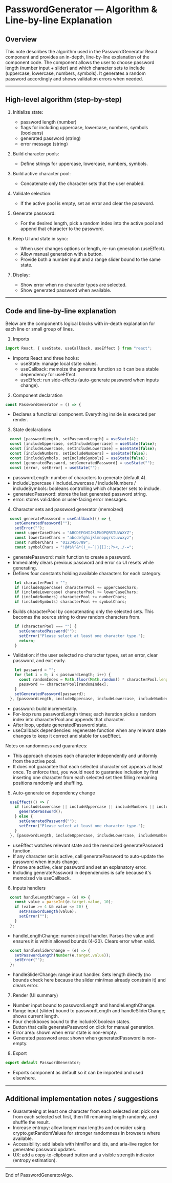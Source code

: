 # PasswordGenerator — Algorithm & Line-by-line Explanation

## Overview
This note describes the algorithm used in the PasswordGenerator React component and provides an in-depth, line-by-line explanation of the component code. The component allows the user to choose password length (number input + slider) and which character sets to include (uppercase, lowercase, numbers, symbols). It generates a random password accordingly and shows validation errors when needed.

---

## High-level algorithm (step-by-step)
1. Initialize state:
   - password length (number)
   - flags for including uppercase, lowercase, numbers, symbols (booleans)
   - generated password (string)
   - error message (string)

2. Build character pools:
   - Define strings for uppercase, lowercase, numbers, symbols.

3. Build active character pool:
   - Concatenate only the character sets that the user enabled.

4. Validate selection:
   - If the active pool is empty, set an error and clear the password.

5. Generate password:
   - For the desired length, pick a random index into the active pool and append that character to the password.

6. Keep UI and state in sync:
   - When user changes options or length, re-run generation (useEffect).
   - Allow manual generation with a button.
   - Provide both a number input and a range slider bound to the same state.

7. Display:
   - Show error when no character types are selected.
   - Show generated password when available.

---

## Code and line-by-line explanation

Below are the component’s logical blocks with in-depth explanation for each line or small group of lines.

1) Imports
```javascript
import React, { useState, useCallback, useEffect } from "react";
```
- Imports React and three hooks:
  - useState: manage local state values.
  - useCallback: memoize the generate function so it can be a stable dependency for useEffect.
  - useEffect: run side-effects (auto-generate password when inputs change).

2) Component declaration
```javascript
const PasswordGenerator = () => {
```
- Declares a functional component. Everything inside is executed per render.

3) State declarations
```javascript
  const [passwordLength, setPasswordLength] = useState(4);
  const [includeUppercase, setIncludeUppercase] = useState(false);
  const [includeLowercase, setIncludeLowercase] = useState(false);
  const [includeNumbers, setIncludeNumbers] = useState(false);
  const [includeSymbols, setIncludeSymbols] = useState(false);
  const [generatedPassword, setGeneratedPassword] = useState("");
  const [error, setError] = useState("");
```
- passwordLength: number of characters to generate (default 4).
- includeUppercase / includeLowercase / includeNumbers / includeSymbols: booleans controlling which character sets to include.
- generatedPassword: stores the last generated password string.
- error: stores validation or user-facing error messages.

4) Character sets and password generator (memoized)
```javascript
  const generatePassword = useCallback(() => {
    setGeneratedPassword("");
    setError("");
    const upperCaseChars = "ABCDEFGHIJKLMNOPQRSTUVWXYZ";
    const lowerCaseChars = "abcdefghijklmnopqrstuvwxyz";
    const numberChars = "0123456789";
    const symbolChars = "!@#$%^&*()_+~`|}{[]:;?><,./-=";
```
- generatePassword: main function to create a password.
- Immediately clears previous password and error so UI resets while generating.
- Defines four constants holding available characters for each category.

```javascript
    let characterPool = "";
    if (includeUppercase) characterPool += upperCaseChars;
    if (includeLowercase) characterPool += lowerCaseChars;
    if (includeNumbers) characterPool += numberChars;
    if (includeSymbols) characterPool += symbolChars;
```
- Builds characterPool by concatenating only the selected sets. This becomes the source string to draw random characters from.

```javascript
    if (characterPool === "") {
      setGeneratedPassword("");
      setError("Please select at least one character type.");
      return;
    }
```
- Validation: if the user selected no character types, set an error, clear password, and exit early.

```javascript
    let password = "";
    for (let i = 0; i < passwordLength; i++) {
      const randomIndex = Math.floor(Math.random() * characterPool.length);
      password += characterPool[randomIndex];
    }
    setGeneratedPassword(password);
  }, [passwordLength, includeUppercase, includeLowercase, includeNumbers, includeSymbols]);
```
- password: build incrementally.
- For-loop runs passwordLength times; each iteration picks a random index into characterPool and appends that character.
- After loop, update generatedPassword state.
- useCallback dependencies: regenerate function when any relevant state changes to keep it correct and stable for useEffect.

Notes on randomness and guarantees:
- This approach chooses each character independently and uniformly from the active pool.
- It does not guarantee that each selected character set appears at least once. To enforce that, you would need to guarantee inclusion by first inserting one character from each selected set then filling remaining positions randomly and shuffling.

5) Auto-generate on dependency change
```javascript
  useEffect(() => {
    if (includeLowercase || includeUppercase || includeNumbers || includeSymbols) {
      generatePassword();
    } else {
      setGeneratedPassword("");
      setError("Please select at least one character type.");
    }
  }, [passwordLength, includeUppercase, includeLowercase, includeNumbers, includeSymbols, generatePassword]);
```
- useEffect watches relevant state and the memoized generatePassword function.
- If any character set is active, call generatePassword to auto-update the password when inputs change.
- If none are active, clear password and set an explanatory error.
- Including generatePassword in dependencies is safe because it's memoized via useCallback.

6) Inputs handlers
```javascript
  const handleLengthChange = (e) => {
    const value = parseInt(e.target.value, 10);
    if (value >= 4 && value <= 20) {
      setPasswordLength(value);
      setError("");
    }
  };
```
- handleLengthChange: numeric input handler. Parses the value and ensures it is within allowed bounds (4–20). Clears error when valid.

```javascript
  const handleSliderChange = (e) => {
    setPasswordLength(Number(e.target.value));
    setError("");
  };
```
- handleSliderChange: range input handler. Sets length directly (no bounds check here because the slider min/max already constrain it) and clears error.

7) Render (UI summary)
- Number input bound to passwordLength and handleLengthChange.
- Range input (slider) bound to passwordLength and handleSliderChange; shows current length.
- Four checkboxes bound to the includeX boolean states.
- Button that calls generatePassword on click for manual generation.
- Error area: shown when error state is non-empty.
- Generated password area: shown when generatedPassword is non-empty.

8) Export
```javascript
export default PasswordGenerator;
```
- Exports component as default so it can be imported and used elsewhere.

---

## Additional implementation notes / suggestions
- Guaranteeing at least one character from each selected set: pick one from each selected set first, then fill remaining length randomly, and shuffle the result.
- Increase entropy: allow longer max lengths and consider using crypto.getRandomValues for stronger randomness in browsers where available.
- Accessibility: add labels with htmlFor and ids, and aria-live region for generated password updates.
- UX: add a copy-to-clipboard button and a visible strength indicator (entropy estimation).

---

End of PasswordGeneratorAlgo.